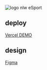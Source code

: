![logo nlw eSport](./.git/esport.webp) 

## deploy 

[Vercel DEMO]() 

## design 

[Figma](https://www.figma.com/file/xMiIXFtKuMvFvAeuHgxtzW) 

